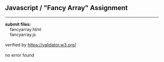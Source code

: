 ## Javascript / "Fancy Array" Assignment

----

**submit files:**<br />
&nbsp;&nbsp;&nbsp;&nbsp;fancyarray.html<br />
&nbsp;&nbsp;&nbsp;&nbsp;fancyarray.js<br />
<br />
verified by https://validator.w3.org/<br />
<br />
no error found<br />
